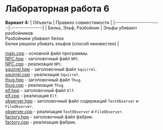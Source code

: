 # Лабораторная работа 6

**Вариант 4:**
| Объекты                | Правило совместимости |
|:----------------------:|:---------------:|
| Белка, Эльф, Разбойник | Эльфы убивают разбойников <br/> Разбойники убивают белок <br/> Белки решили убивать эльфов (способ неизвестен) |

[main.cpp](main.cpp) - основной файл программы.\
[NPC.hpp](NPC.hpp) - заголовочный файл `NPC`.\
[NPC.cpp](NPC.cpp) - реализация `NPC`.\
[squirrel.hpp](squirrel.hpp) - заголовочный файл `Squirrel`.\
[squirrel.cpp](squirrel.cpp) - реализация `Squirrel`.\
[thug.hpp](thug.hpp) - заголовочный файл `Thug`.\
[thug.cpp](thug.cpp) - реализация `Thug`.\
[elf.hpp](elf.hpp) - заголовочный файл `Elf`.\
[elf.cpp](elf.cpp) - реализация `Elf`.\
[observer.hpp](observer.hpp) - заголовочный файл содержаций `TextObserver` и `FileObserver`.\
[observer.cpp](observer.cpp) - реализация `TextObserver` и `FileObserver`.\
[factory.hpp](factory.hpp) - заголовочный файл фабрик.\
[factory.cpp](factory.cpp) - реализация фабрик.